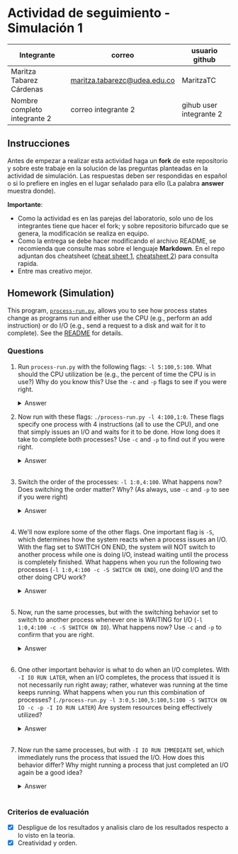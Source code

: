 # Actividad de seguimiento - Simulación 1

|Integrante|correo|usuario github|
|---|---|---|
|Maritza Tabarez Cárdenas|maritza.tabarezc@udea.edu.co|MaritzaTC|
|Nombre completo integrante 2|correo integrante 2|gihub user integrante 2|

## Instrucciones

Antes de empezar a realizar esta actividad haga un **fork** de este repositorio y sobre este trabaje en la solución de las preguntas planteadas en la actividad de simulación. Las respuestas deben ser respondidas en español o si lo prefiere en ingles en el lugar señalado para ello (La palabra **answer** muestra donde).

**Importante**:
* Como la actividad es en las parejas del laboratorio, solo uno de los integrantes tiene que hacer el fork; y sobre repositorio bifurcado que se genera, la modificación se realiza en equipo.
* Como la entrega se debe hacer modificando el archivo README, se recomienda que consulte mas sobre el lenguaje **Markdown**. En el repo adjuntan dos cheatsheet ([cheat sheet 1](Markdown_Cheat_Sheet.pdf), [cheatsheet 2](markdown-cheatsheet.pdf)) para consulta rapida.
* Entre mas creativo mejor.

## Homework (Simulation)

This program, [`process-run.py`](process-run.py), allows you to see how process states change as programs run and either use the CPU (e.g., perform an add instruction) or do I/O (e.g., send a request to a disk and wait for it to complete). See the [README](https://github.com/remzi-arpacidusseau/ostep-homework/blob/master/cpu-intro/README.md) for details.

### Questions

1. Run `process-run.py` with the following flags: `-l 5:100,5:100`. What should the CPU utilization be (e.g., the percent of time the CPU is in use?) Why do you know this? Use the `-c` and `-p` flags to see if you were right.
   
   <details>
   <summary>Answer</summary>
    Cuando usamos el comando:   
      
   `./process-run.py -l 5:100,5:100`
   <br> 
   ![2](https://github.com/user-attachments/assets/25f6ce3c-12b8-4291-bddd-7acbeb49e5b5)

   #### Nos muestra que en el Process 0 (5:100) tiene 5 instrucciones y 100% de las instrucciones usarán la CPU (no habrá I/O), y en el segundo proceso pasa igual.
   ### ¿Cuál debería ser la utilización de la CPU?

   Los procesos están configurados para usar solo la CPU en todas sus instrucciones, sin realizar operaciones de I/O, lo que garantiza que la utilización de la CPU sea del 100%, ya 
   que no hay tiempo perdido esperando a que se completen operaciones de entrada/salida, y la CPU está constantemente ocupada ejecutando instrucciones.
   
   <br>
   
   ### ¿Por qué sabes esto? 
   Según la opción l en el script `process-run.py` 
   `parser.add_option('-l', '--processlist', default='', help='a comma-separated list of processes to run, in the form X1:Y1,X2:Y2,... where X is the number of instructions that         process should run, and Y the chances (from 0 to 100) that an instruction will use the CPU or issue an IO (i.e., if Y is 100, a process will ONLY use the CPU and issue no 
    I/Os;      if Y is 0, a process will only issue I/Os)', action='store', type='string', dest='process_list')
   parser.add_option('-L', '--iolength', default=5, help='how long an IO takes', action='store', type='int', dest='io_length')`

   En el primer proceso, sabemos que tiene 5 instrucciones y el 100% de ellas utilizarán la CPU, sin realizar operaciones de I/O, y lo mismo ocurre con el segundo proceso, que         también tiene 5 instrucciones y el 100% de ellas usan la CPU sin realizar I/O. Esto asegura que ambos procesos estén ocupando la CPU de manera continua, lo que resulta en una    
   utilización del 100% de la CPU.

   ## ¿Los resultados de la simulación confirmaron esto?
   ✅ Cuando usamos el comando:   
      
   `./process-run.py -l 5:100,5:100 -c -p`
   <br>
   
    ![3](https://github.com/user-attachments/assets/10d504f6-8243-4e8e-bf6d-84cd5fdb56e5)
   
    Con el valor de **CPU Busy**, podemos confirmar que la CPU estuvo ocupada todo el tiempo y nunca inactiva, ya que el tiempo registrado como ocupado coincide con el tiempo total       de      la simulación, lo que indica que no hubo períodos sin actividad en la CPU.
   <br>
   

2. Now run with these flags: `./process-run.py -l 4:100,1:0`. These flags specify one process with 4 instructions (all to use the CPU), and one that simply issues an I/O and waits for it to be done. How long does it take to complete both processes? Use `-c` and `-p` to find out if you were right. 
   
   <details>
   <summary>Answer</summary>
   Al ejecutar el comando tenemos: 
   <br> 
      
   ![4](https://github.com/user-attachments/assets/9a51adb0-e88d-4fd1-93c9-4e2618859955)
   
   ## ¿Cuánto tiempo tarda en completarse ambos procesos?
   - Process 0: Usará la CPU en todas su instrucciones, comenzará a ejecutarse y terminará después de 4 unidades de tiempo.
   - Process 1: Empezará con una operación de I/O (que lo pondrá en estado bloqueado), luego se desbloqueará cuando la I/O termine y ejecutará la instrucción io_done, lo que suma 1 
   unidad adicional.
   Por lo tanto serán **5** unidades de tiempo.

   ## ¿Los resultados de la simulación confirmaron esto? 
   ❎ Cuando usamos el comando:
   
   <br>
   
   ![5](https://github.com/user-attachments/assets/9e917a32-4bc1-498b-9b42-75d5b2a1689f)
     - Process 0: Comenzó a ejecutarse y ocupó la CPU durante 4 unidades de tiempo, como esperábamos.
     - Process 1: Emitió una operación de I/O en el tiempo 5. Este proceso se bloqueó después de emitir la I/O, ya que no se puede ejecutar hasta que la operación de I/O       
     termine.
  
   <br>
   
   El proceso permaneció bloqueado [6-10] hasta que la I/O se completó.

   
    Finalmente, en el tiempo 11, el proceso 1 completó la operación de I/O y ejecutó la instrucción io_done, terminando así su ejecución.
    Por lo tanto, el tiempo de ejecución de ambos procesos es de  **11** unidades de tiempo.
   </details>
   <br>

3. Switch the order of the processes: `-l 1:0,4:100`. What happens now? Does switching the order matter? Why? (As always, use `-c` and `-p` to see if you were right)
   
   <details>
   <summary>Answer</summary>
   Al ejecutar el comando tenemos: 
   <br> 

   ![6](https://github.com/user-attachments/assets/e8dbdeee-2b24-4f2b-a91f-585eac7c6f5e)

   ##  ¿Qué pasa ahora?
    - Tiempo 1: El Proceso 0 comienza y emite la operación de I/O. Esto significa que se bloqueará inmediatamente y esperará a que se complete la I/O, la CPU no es utilizada por el proceso 0 en este momento.
    - Tiempo 2-5: La CPU ahora está libre, por lo que el proceso 1 comienza a ejecutarse, donde usa la CPU para sus 4 instrucciones que requieren CPU.
    - Tiempo 6: Después de que el proceso 1 termine, el Proceso 0 podrá continuar y completar su operación de I/O (ahora se marca como io_done).
     
   ## ¿Los resultados de la simulación confirmaron esto? 
   ❎ Cuando usamos el comando:
   <br>
   ![7](https://github.com/user-attachments/assets/ce1d5564-04d4-4ddd-a6bf-964b651ab52b)

   <br> 
   
   ##  ¿Qué pasa ahora?
   
   - Tiempo 1: El Proceso 0 comienza y emite la operación de I/O. Esto significa que se bloqueará inmediatamente y esperará a que se complete la I/O, la CPU no es utilizada por el proceso 0 en este momento.
   - Tiempo 2-5: La CPU ahora está libre, por lo que el proceso 1 comienza a ejecutarse, donde usa la CPU para sus 4 instrucciones que requieren CPU.
   - Tiempo 6: El proceso 1 termina sus instrucciones, y el proceso 0 todavía está bloqueado, esperando a que su I/O termine.
   - Tiempo 7: Después de que el proceso 1 termine, el Proceso 0 podrá continuar y completar su operación de I/O (ahora se marca como io_done).
   
    ## ¿Importa cambiar el orden? ¿Por qué?
    El orden sí influye, porque determina cómo se manejan las operaciones de CPU e I/O, afectando el tiempo total de ejecución, la eficiencia de la CPU y el tiempo de espera de I/O.

   ![8](https://github.com/user-attachments/assets/603113af-0764-46b8-9e39-35cf8b51beb3)


   ### Orden de ejecución de procesos
    - El sistema no ejecuta todos los procesos simultáneamente, sino que va cambiando entre ellos.
    - En el primer caso, el proceso de I/O tiene que esperar a que el proceso de CPU termine, esto lleva más tiempo debido a la secuencia de ejecución.
    - En el segundo caso, el primer proceso se bloquea rápidamente al hacer I/O, y luego la CPU se usa más intensivamente para el segundo proceso. 

   ### Uso de la CPU e I/O
    - En el segundo caso, debido a que el proceso de I/O se ejecuta primero, se termina más rápido, lo que permite que la CPU se use casi de manera continua durante el resto del tiempo. 
    - En cambio, en el primer caso, la CPU no se utiliza de manera tan eficiente porque el primer proceso consume mucha CPU antes de que el segundo proceso haga I/O.
  
   </details>
   <br>

4. We'll now explore some of the other flags. One important flag is `-S`, which determines how the system reacts when a process issues an I/O. With the flag set to SWITCH ON END, the system will NOT switch to another process while one is doing I/O, instead waiting until the process is completely finished. What happens when you run the following two processes (`-l 1:0,4:100 -c -S SWITCH ON END`), one doing I/O and the other doing CPU work?
   
   <details>
   <summary>Answer</summary>
   Al ejecutar el comando tenemos: 
   <br> 
      
   ![9](https://github.com/user-attachments/assets/f4d51869-c750-4990-851d-5bb4a8960518)

   ##  ¿Qué pasa ahora?
   - Durante el primer ciclo (1), el proceso 0 está ejecutando I/O (RUN:io).
   - Luego, debido al flag SWITCH_ON_END, el proceso 0 permanece bloqueado durante todo el tiempo que esté realizando la operación de I/O.
   - El proceso 1 no comienza hasta que el proceso 0 haya terminado todo su trabajo de I/O, lo que puede ser una razón por la que el CPU no se utiliza en ese tiempo.
   - Una vez que el proceso 0 ha completado la operación de I/O, el proceso 1 comienza a ejecutar sus instrucciones de CPU.

   ## Estadísticas finales

    ![10](https://github.com/user-attachments/assets/58379370-3d16-4ad4-8800-00a1df56e02e)


   ## Conclusión
   El flag SWITCH_ON_END asegura que el sistema no cambie a otro proceso mientras uno está esperando o realizando una operación de I/O, esto implica que el proceso que está            realizando I/O ocupa toda la CPU (en términos de tiempo de espera) mientras su operación de I/O no haya terminado. Después de que el proceso de I/O termine, el sistema cambia al 
   siguiente proceso, que en este caso es el proceso 1, el cual realiza trabajo de CPU.

   Este comportamiento es reflejado en las estadísticas, donde la CPU está ocupada por el proceso 1 después de que el proceso 0 haya terminado su I/O.

   </details>
   <br>

5. Now, run the same processes, but with the switching behavior set to switch to another process whenever one is WAITING for I/O (`-l 1:0,4:100 -c -S SWITCH ON IO`). What happens now? Use `-c` and `-p` to confirm that you are right.
   
   <details>
   <summary>Answer</summary>
    Al ejecutar el comando tenemos: 
   <br> 
      
      ![11](https://github.com/user-attachments/assets/559783c4-0863-4622-8ae4-14d62cf9a72b)
   ##  ¿Qué pasa ahora?
   - SWITCH_ON_IO provoca que el sistema cambie de proceso tan pronto como un proceso esté esperando por I/O. Por lo tanto, mientras el Proceso 0 está esperando por I/O, el sistema 
   cambia al Proceso 1 y le da tiempo para ejecutar su trabajo de CPU.
   - Proceso 1 realiza su trabajo de CPU mientras el proceso 0 está bloqueado esperando la I/O.
   - Después de que proceso 1 termina, el sistema retoma Proceso 0, que ya ha terminado su operación de I/O.
  
    ##  ¿Qué pasa ahora usando -p ?

   ![12](https://github.com/user-attachments/assets/0aa30033-51e3-40c9-b98d-9a129aa527ab)
   - CPU Busy: 6 ciclos (85.71%). Esto indica que la CPU estuvo ocupada durante casi todo el tiempo, mientras que proceso 1 estaba ejecutándose.
   - IO Busy: 5 ciclos (71.43%). Esto refleja el tiempo que el proceso 0 estuvo esperando la operación de I/O.
   </details>
   <br>

6. One other important behavior is what to do when an I/O completes. With `-I IO RUN LATER`, when an I/O completes, the process that issued it is not necessarily run right away; rather, whatever was running at the time keeps running. What happens when you run this combination of processes? (`./process-run.py -l 3:0,5:100,5:100,5:100 -S SWITCH ON IO -c -p -I IO RUN LATER`) Are system resources being effectively utilized?
   
   <details>
   <summary>Answer</summary>
   Al ejecutar el comando tenemos: 
   <br> 
      
   ![13](https://github.com/user-attachments/assets/39fa6158-c3f2-401b-8ad2-82de6aff65b1)

   ## ¿Qué sucede al ejecutar esta combinación de procesos?
   Lo primero será conocer los procesos involucradros, tenemos:
   - Proceso 0: I/O que no se ejecuta inmediatamente después de completar, debido a la configuración IO_RUN_LATER.
   - Procesos 1, 2 y 3: Realizan trabajo de CPU, usando las instrucciones especificadas.

   ###  Comportamiento de cambio de proceso (-S SWITCH_ON_IO)
   El sistema cambia de proceso cada vez que uno de ellos está esperando realizar I/O, lo que permite que otro proceso use la CPU mientras uno está bloqueado esperando la 
   finalización de una operación de I/O.

   ### Comportamiento cuando I/O finaliza (-I IO_RUN_LATER)
   Aunque un proceso termina su I/O, no se ejecuta inmediatamente, lo que significa que el sistema continúa ejecutando el proceso que está usando la CPU hasta que termine.

   ### Utilización de los recursos
   - El 67.74% del tiempo la CPU está ocupada. Esto indica que la CPU está en uso, pero no de manera continua, ya que hay períodos en los que los procesos están bloqueados          esperando I/O o esperando para ejecutarse después de completar I/O.
   - El 48.39% del tiempo está ocupado realizando I/O. Esto sugiere que, aunque la CPU se usa bastante, también hay una cantidad significativa de tiempo dedicado a las operaciones       de I/O, pero el sistema no está optimizando completamente el uso de los recursos de CPU mientras los procesos esperan la finalización de las operaciones de I/O.

    ## ¿Se utilizan eficazmente los recursos del sistema?
   No completamente. Aunque la CPU se utiliza una buena parte del tiempo (67.74%), no está siendo utilizada de manera continua y eficiente debido a la configuración IO_RUN_LATER. Los procesos que están esperando I/O no se ejecutan inmediatamente cuando finaliza la I/O, lo que reduce la eficiencia en el uso de la CPU. Además, los procesos de I/O no se ejecutan de inmediato y, por lo tanto, se generan períodos de inactividad de la CPU que podrían haberse aprovechado mejor si el proceso que terminó su I/O se hubiera ejecutado de inmediato.
   </details>
   <br>

9. Now run the same processes, but with `-I IO RUN IMMEDIATE` set, which immediately runs the process that issued the I/O. How does this behavior differ? Why might running a process that just completed an I/O again be a good idea?
   
   <details>
   <summary>Answer</summary>
    Al ejecutar el comando tenemos: 
   <br> 
      
      ![14](https://github.com/user-attachments/assets/fdc8a224-9479-4428-9108-6807e8bc3e10)
   ## ¿En qué se diferencia este comportamiento?
   Cuando se ejecuta el comando con la opción `-I IO_RUN_IMMEDIATE`, el comportamiento de la simulación cambia significativamente en comparación con `IO_RUN_LATER`.
   - Esto se debe a que con  `IO_RUN_LATER` después de que un proceso realiza una operación de I/O, el sistema no lo ejecuta inmediatamente, lo que significa que la CPU puede 
    quedar inactiva mientras espera que otro proceso termine o esté listo para ejecutarse y también el proceso que completó la I/O debe esperar su turno para ejecutarse, lo que 
     puede generar períodos de inactividad en la CPU.
    - En cambio con `-I IO_RUN_IMMEDIATE` tan pronto como un proceso termina una operación de I/O, el sistema lo ejecuta inmediatamente (si está listo), lo que reduce el tiempo de 
     espera y maximiza la utilización de la CPU y en el ejemplo, cuando el proceso 0 completa su I/O, se ejecuta inmediatamente después de haber estado bloqueado, aprovechando el 
     tiempo de la CPU de manera más eficiente.
   ## ¿Por qué podría ser recomendable ejecutar de nuevo un proceso que acaba de completar una I/O?

   Ejecutar de inmediato un proceso que acaba de completar una I/O puede ser ventajoso por varias razones:
   - Ejecutar el proceso de inmediato asegura que la CPU no se quede inactiva mientras espera que otros procesos estén listos, esto maximiza la utilización de los recursos de la 
    CPU, evitando tiempos de inactividad innecesarios.
   -  Al ejecutar el proceso inmediatamente después de completar la I/O, se reduce el tiempo de espera y se acelera el ciclo de vida de cada proceso, esto es especialmente útil en       sistemas con múltiples procesos, donde el tiempo de espera entre I/O y CPU puede acumularse, alargando innecesariamente el tiempo total de ejecución.
   - Si hay múltiples procesos con operaciones de I/O, ejecutar el proceso inmediatamente después de completar la I/O asegura que cada proceso se retome de manera oportuna, lo que       ayuda a balancear la carga del sistema y evitar bloqueos prolongados o inactividad de la CPU.
   </details>
   <br>


### Criterios de evaluación
- [x] Despligue de los resultados y analisis claro de los resultados respecto a lo visto en la teoria.
- [x] Creatividad y orden.
